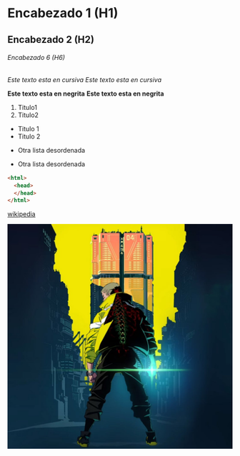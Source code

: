 # Encabezado 1 (H1)
## Encabezado 2 (H2)
###### Encabezado 6 (H6)

*Este texto esta en cursiva*
_Este texto esta en cursiva_

**Este texto esta en negrita**
__Este texto esta en negrita__

1. Titulo1
2. Titulo2

* Titulo 1
* Titulo 2

- Otra lista desordenada

+ Otra lista desordenada

```html
<html>
  <head>
  </head>
</html>
```
[wikipedia](https://es.wikipedia.org/wiki/Wikipedia:Portada "Clica para ir a la wikipedia")

![cyberpunk](https://github.com/cescoxd/RepasoGithub/blob/main/cyberpunk-edgerunners.jpg "David Martinez")

